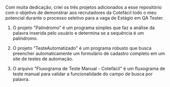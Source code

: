 Com muita dedicação, criei os três projetos adicionados a esse repositório com o objetivo de demonstrar aos recrutadores da Cotefácil todo o meu potencial durante o processo seletivo para a vaga de Estágio em QA Tester.

1. O projeto "Palindromo" é um programa simples que faz a análise da palavra inserida pelo usuário e determina se a sequência é um palíndromo.

2. O projeto "TesteAutomatizado" é um programa robusto que busca preencher automaticamente um formulário de cadastro completo em um site de testes de automação.

3. O arquivo "Fluxograma de Teste Manual - Cotefácil" é um fluxograma de teste manual para validar a funcionalidade do campo de busca por palavra.
